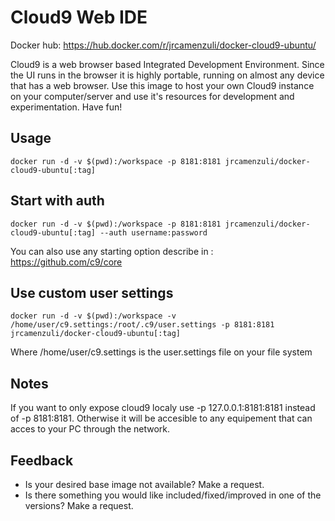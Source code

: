 # Cloud9 Web IDE
Docker hub: https://hub.docker.com/r/jrcamenzuli/docker-cloud9-ubuntu/

Cloud9 is a web browser based Integrated Development Environment. Since the UI runs in the browser it is highly portable, running on almost any device that has a web browser. Use this image to host your own Cloud9 instance on your computer/server and use it's resources for development and experimentation. Have fun!

## Usage

    docker run -d -v $(pwd):/workspace -p 8181:8181 jrcamenzuli/docker-cloud9-ubuntu[:tag]

## Start with auth

    docker run -d -v $(pwd):/workspace -p 8181:8181 jrcamenzuli/docker-cloud9-ubuntu[:tag] --auth username:password
    
You can also use any starting option describe in : https://github.com/c9/core

## Use custom user settings

    docker run -d -v $(pwd):/workspace -v /home/user/c9.settings:/root/.c9/user.settings -p 8181:8181 jrcamenzuli/docker-cloud9-ubuntu[:tag]

Where /home/user/c9.settings is the user.settings file on your file system

## Notes

If you want to only expose cloud9 localy use -p 127.0.0.1:8181:8181 instead of -p 8181:8181. Otherwise it will be accesible to any equipement that can acces to your PC through the network.

## Feedback

* Is your desired base image not available? Make a request.
* Is there something you would like included/fixed/improved in one of the versions? Make a request.